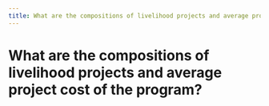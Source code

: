 ```yaml
---
title: What are the compositions of livelihood projects and average project cost of the program?
---
```


# What are the compositions of livelihood projects and average project cost of the program?
